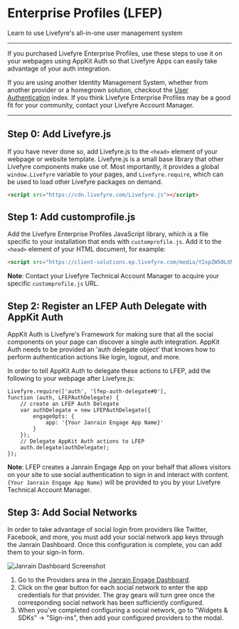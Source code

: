 # Enterprise Profiles (LFEP)

Learn to use Livefyre's all-in-one user management system

---

If you purchased Livefyre Enterprise Profiles, use these steps to use it on your webpages using AppKit Auth so that Livefyre Apps can easily take advantage of your auth integration.

If you are using another Identity Management System, whether from another provider or a homegrown solution, checkout the [User Authentication](http://docs.livefyre.com/developers/user-auth/) index. If you think Livefyre Enterprise Profiles may be a good fit for your community, contact your Livefyre Account Manager.

---

## Step 0: Add Livefyre.js

If you have never done so, add Livefyre.js to the `<head>` element of your webpage or website template. Livefyre.js is a small base library that other Livefyre components make use of. Most importantly, it provides a global `window.Livefyre` variable to your pages, and `Livefyre.require`, which can be used to load other Livefyre packages on demand.

```html
<script src="https://cdn.livefyre.com/Livefyre.js"></script>
```

## Step 1: Add customprofile.js

Add the Livefyre Enterprise Profiles JavaScript library, which is a  file specific to your installation that ends with `customprofile.js`. Add it to the `<head>` element of your HTML document, for example:

```html
<script src="https://client-solutions.ep.livefyre.com/media/Y2xpZW50LXNvbHV0aW9ucy5lcC5saXZlZnlyZS5jb20=/javascripts/customprofiles.js"></script>
```

**Note**: Contact your Livefyre Technical Account Manager to acquire your specific `customprofile.js` URL.

## Step 2: Register an LFEP Auth Delegate with AppKit Auth

AppKit Auth is Livefyre's Framework for making sure that all the social components on your page can discover a single auth integration. AppKit Auth needs to be provided an 'auth delegate object' that knows how to perform authentication actions like login, logout, and more.

In order to tell AppKit Auth to delegate these actions to LFEP, add the following to your webpage after Livefyre.js:

```
Livefyre.require(['auth', 'lfep-auth-delegate#0'],
function (auth, LFEPAuthDelegate) {
    // create an LFEP Auth Delegate
    var authDelegate = new LFEPAuthDelegate({
        engageOpts: {
            app: '{Your Janrain Engage App Name}'
        }
    });
    // Delegate AppKit Auth actions to LFEP
    auth.delegate(authDelegate);
});
```

**Note**: LFEP creates a Janrain Engage App on your behalf that allows visitors on your site to use social authentication to sign in and interact with content. `{Your Janrain Engage App Name}` will be provided to you by your Livefyre Technical Account Manager.

## Step 3: Add Social Networks

In order to take advantage of social login from providers like Twitter, Facebook, and more, you must add your social network app keys through the Janrain Dashboard. Once this configuration is complete, you can add them to your sign-in form.

![Janrain Dashboard Screenshot](https://livefyre-devhub.s3.amazonaws.com/media/filer_public_thumbnails/filer_public/ab/28/ab28a146-13dc-479a-a8b6-5aceeb980767/janraindashboard.png__350x314_q85_subsampling-2.jpg?Signature=cw6g%2Fm%2FimM7dvdqBgT7%2FJ7WlKqk%3D&Expires=1470476469&AWSAccessKeyId=AKIAJMT5HHUE4C2VVNAA)

1. Go to the Providers area in the [Janrain Engage Dashboard](https://dashboard.janrain.com).
2. Click on the gear button for each social network to enter the app credentials for that provider. The gray gears will turn gree once the corresponding social network has been sufficiently configured.
3. When you've completed configuring a social network, go to "Widgets & SDKs" -> "Sign-ins", then add your configured providers to the modal.
